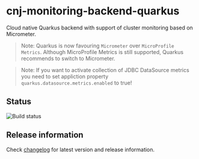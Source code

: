 # cnj-monitoring-backend-quarkus

Cloud native Quarkus backend with support of cluster monitoring based on Micrometer.

> Note: Quarkus is now favouring `Micrometer` over `MicroProfile Metrics`.
> Although MicroProfile Metrics is still supported, Quarkus recommends to switch to Micrometer.

> Note: If you want to activate collection of JDBC DataSource metrics you need to set 
> appliction property `quarkus.datasource.metrics.enabled` to true!

## Status

![Build status](https://codebuild.eu-west-1.amazonaws.com/badges?uuid=eyJlbmNyeXB0ZWREYXRhIjoiZS9rOXN0UXNRcUNoSnlNU0VpaVZqM3RIWTVnanlIODdmRkZNcHZxS056S1YrbEh2Y013Q3BqUzRLZ3Rjbk8yb1dWTC9Ea1dBRm5JNTZtajByT2E4WmVzPSIsIml2UGFyYW1ldGVyU3BlYyI6IlVRVm43Z0hHY2hpTlI4aTgiLCJtYXRlcmlhbFNldFNlcmlhbCI6MX0%3D&branch=main)

## Release information

Check [changelog](changelog.md) for latest version and release information.

